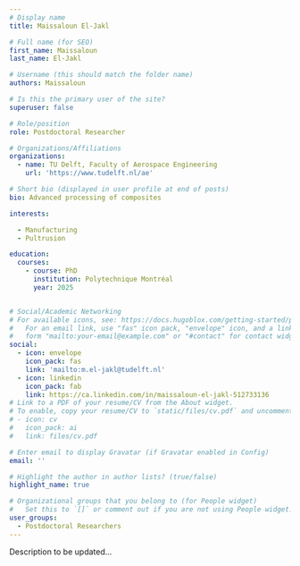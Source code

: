 ```yaml
---
# Display name
title: Maissaloun El-Jakl

# Full name (for SEO)
first_name: Maissaloun
last_name: El-Jakl

# Username (this should match the folder name)
authors: Maissaloun

# Is this the primary user of the site?
superuser: false

# Role/position
role: Postdoctoral Researcher

# Organizations/Affiliations
organizations:
  - name: TU Delft, Faculty of Aerospace Engineering
    url: 'https://www.tudelft.nl/ae'

# Short bio (displayed in user profile at end of posts)
bio: Advanced processing of composites

interests:

  - Manufacturing
  - Pultrusion

education:
  courses:
    - course: PhD 
      institution: Polytechnique Montréal
      year: 2025


# Social/Academic Networking
# For available icons, see: https://docs.hugoblox.com/getting-started/page-builder/#icons
#   For an email link, use "fas" icon pack, "envelope" icon, and a link in the
#   form "mailto:your-email@example.com" or "#contact" for contact widget.
social:
  - icon: envelope
    icon_pack: fas
    link: 'mailto:m.el-jakl@tudelft.nl'
  - icon: linkedin
    icon_pack: fab
    link: https://ca.linkedin.com/in/maissaloun-el-jakl-512733136
# Link to a PDF of your resume/CV from the About widget.
# To enable, copy your resume/CV to `static/files/cv.pdf` and uncomment the lines below.
# - icon: cv
#   icon_pack: ai
#   link: files/cv.pdf

# Enter email to display Gravatar (if Gravatar enabled in Config)
email: ''

# Highlight the author in author lists? (true/false)
highlight_name: true

# Organizational groups that you belong to (for People widget)
#   Set this to `[]` or comment out if you are not using People widget.
user_groups:
  - Postdoctoral Researchers
---
```


Description to be updated...